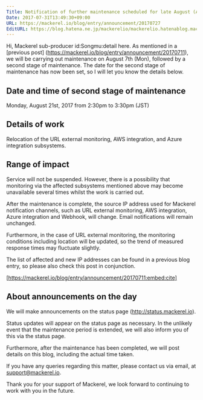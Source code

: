 ```yaml
---
Title: Notification of further maintenance scheduled for late August (Aug 21st)
Date: 2017-07-31T13:49:30+09:00
URL: https://mackerel.io/blog/entry/announcement/20170727
EditURL: https://blog.hatena.ne.jp/mackerelio/mackerelio.hatenablog.mackerel.io/atom/entry/8599973812284203321
---
```


Hi, Mackerel sub-producer id:Songmu:detail here. As mentioned in a [previous post] (https://mackerel.io/blog/entry/announcement/20170711), we will be carrying out maintenance on August 7th (Mon), followed by a second stage of maintenance. The date for the second stage of maintenance has now been set, so I will let you know the details below.

## Date and time of second stage of maintenance

Monday, August 21st, 2017 from 2:30pm to 3:30pm (JST)

## Details of work

Relocation of the URL external monitoring, AWS integration, and Azure integration subsystems.

## Range of impact

Service will not be suspended. However, there is a possibility that monitoring via the affected subsystems mentioned above may become unavailable several times whilst the work is carried out.

After the maintenance is complete, the source IP address used for Mackerel notification channels, such as URL external monitoring, AWS integration, Azure integration and Webhook, will change. Email notifications will remain unchanged.

Furthermore, in the case of URL external monitoring, the monitoring conditions including location will be updated, so the trend of measured response times may fluctuate slightly.

The list of affected and new IP addresses can be found in a previous blog entry, so please also check this post in conjunction.

[https://mackerel.io/blog/entry/announcement/20170711:embed:cite]

## About announcements on the day

We will make announcements on the status page (http://status.mackerel.io).

Status updates will appear on the status page as necessary. In the unlikely event that the maintenance period is extended, we will also inform you of this via the status page.

Furthermore, after the maintenance has been completed, we will post details on this blog, including the actual time taken.

If you have any queries regarding this matter, please contact us via email, at support@mackerel.io.

Thank you for your support of Mackerel, we look forward to continuing to work with you in the future.
